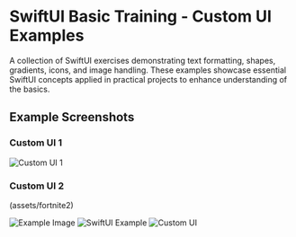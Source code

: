 # SwiftUI Basic Training - Custom UI Examples

A collection of SwiftUI exercises demonstrating text formatting, shapes, gradients, icons, and image handling. These examples showcase essential SwiftUI concepts applied in practical projects to enhance understanding of the basics.

## Example Screenshots

### Custom UI 1
![Custom UI 1](Assets/fortnite2)

### Custom UI 2
(assets/fortnite2)

![Example Image](assets/your-image-name.png)
![SwiftUI Example](https://upload.wikimedia.org/wikipedia/commons/thumb/9/9d/Swift_logo.svg/320px-Swift_logo.svg.png)
![Custom UI](BootcampBeginner/BootcampBeginner/Assets/fortnite2.png)
